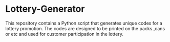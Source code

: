 # Lottery-Generator
This repository contains a Python script that generates unique codes for a lottery promotion. The codes are designed to be printed on the packs ,cans or etc  and used for customer participation in the lottery.
